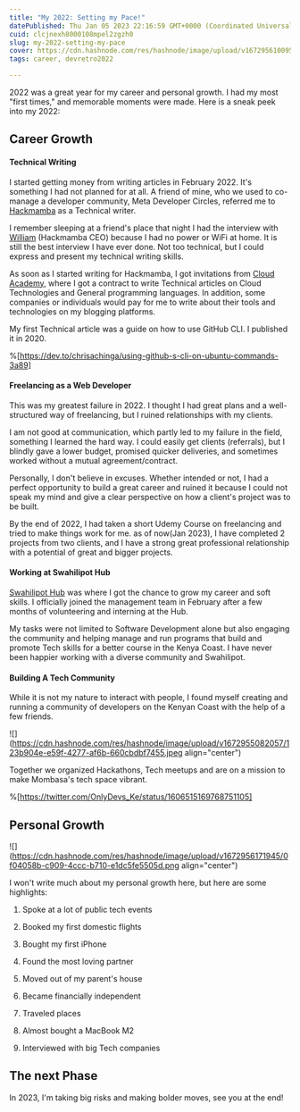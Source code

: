 ```yaml
---
title: "My 2022: Setting my Pace!"
datePublished: Thu Jan 05 2023 22:16:59 GMT+0000 (Coordinated Universal Time)
cuid: clcjnexh8000108mpel2zgzh0
slug: my-2022-setting-my-pace
cover: https://cdn.hashnode.com/res/hashnode/image/upload/v1672956100956/4cf784ab-821f-4b0a-9e11-c4caaed758b4.png
tags: career, devretro2022

---
```


2022 was a great year for my career and personal growth. I had my most "first times," and memorable moments were made. Here is a sneak peek into my 2022:

## Career Growth

#### Technical Writing

I started getting money from writing articles in February 2022. It's something I had not planned for at all. A friend of mine, who we used to co-manage a developer community, Meta Developer Circles, referred me to [Hackmamba](https://hackmamba.io/) as a Technical writer.

I remember sleeping at a friend's place that night I had the interview with [William](https://twitter.com/iChuloo) (Hackmamba CEO) because I had no power or WiFi at home. It is still the best interview I have ever done. Not too technical, but I could express and present my technical writing skills.

As soon as I started writing for Hackmamba, I got invitations from [Cloud Academy](https://cloudacademy.com/), where I got a contract to write Technical articles on Cloud Technologies and General programming languages. In addition, some companies or individuals would pay for me to write about their tools and technologies on my blogging platforms.

My first Technical article was a guide on how to use GitHub CLI. I published it in 2020.

%[https://dev.to/chrisachinga/using-github-s-cli-on-ubuntu-commands-3a89] 

#### Freelancing as a Web Developer

This was my greatest failure in 2022. I thought I had great plans and a well-structured way of freelancing, but I ruined relationships with my clients.

I am not good at communication, which partly led to my failure in the field, something I learned the hard way. I could easily get clients (referrals), but I blindly gave a lower budget, promised quicker deliveries, and sometimes worked without a mutual agreement/contract.

Personally, I don't believe in excuses. Whether intended or not, I had a perfect opportunity to build a great career and ruined it because I could not speak my mind and give a clear perspective on how a client's project was to be built.

By the end of 2022, I had taken a short Udemy Course on freelancing and tried to make things work for me. as of now(Jan 2023), I have completed 2 projects from two clients, and I have a strong great professional relationship with a potential of great and bigger projects.

#### Working at Swahilipot Hub

[Swahilipot Hub](https://www.swahilipothub.co.ke/) was where I got the chance to grow my career and soft skills. I officially joined the management team in February after a few months of volunteering and interning at the Hub.

My tasks were not limited to Software Development alone but also engaging the community and helping manage and run programs that build and promote Tech skills for a better course in the Kenya Coast. I have never been happier working with a diverse community and Swahilipot.

#### Building A Tech Community

While it is not my nature to interact with people, I found myself creating and running a community of developers on the Kenyan Coast with the help of a few friends.

![](https://cdn.hashnode.com/res/hashnode/image/upload/v1672955082057/123b904e-e59f-4277-af6b-660cbdbf7455.jpeg align="center")

Together we organized Hackathons, Tech meetups and are on a mission to make Mombasa's tech space vibrant.

%[https://twitter.com/OnlyDevs_Ke/status/1606515169768751105] 

## Personal Growth

![](https://cdn.hashnode.com/res/hashnode/image/upload/v1672956171945/0f04058b-c909-4ccc-b710-e1dc5fe5505d.png align="center")

I won't write much about my personal growth here, but here are some highlights:

1. Spoke at a lot of public tech events
    
2. Booked my first domestic flights
    
3. Bought my first iPhone
    
4. Found the most loving partner
    
5. Moved out of my parent's house
    
6. Became financially independent
    
7. Traveled places
    
8. Almost bought a MacBook M2
    
9. Interviewed with big Tech companies
    

## The next Phase

In 2023, I'm taking big risks and making bolder moves, see you at the end!